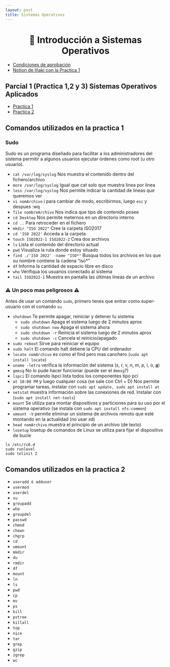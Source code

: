 ```yaml
---
layout: post
title: Sistemas Operativos
---
```


<h1 align="center"> 🐧 Introducción a Sistemas Operativos</h1>

- [Condiciones de aprobación](/Documentos/)
- [Notion de Iñaki con la Practica 1](https://nova-calcium-fbd.notion.site/Introducci-n-a-Sistemas-Operativos-78eceb443ac04f919bdf3394bbe22d27)

## Parcial 1 (Practica 1,2 y 3) Sistemas Operativos Aplicados

- [Practica 1](/Documentos/Practica1.md)
- [Practica 2](/Documentos/Practica2.md)

## Comandos utilizados en la practica 1 

### Sudo

Sudo es un programa diseñado para facilitar a los administradores del sistema permitir a algunos usuarios ejecutar órdenes como root (u otro usuario).

- `cat /var/log/syslog` Nos muestra el contenido dentro del fichero/archivo
- `more /var/log/syslog` Igual que cat solo que muestra linea por linea 
- `less /var/log/syslog` Nos permite indicar la cantidad de lineas que queremos ver
- `vi nomArchivo` i para cambiar de modo, escribirmos, luego `esc` y despues :wq
- `file nombreArchivo` Nos indica que tipo de contenido posee
- `cd Desktop` Nos permite meternos en un directorio interno
-  `cd ..` Para retroceder en el fichero
- `mkdir "ISO 2022"` Cree la carpeta ISO2017
- `cd 'ISO 2022'` Acceda a la carpeta
- `touch ISO2022-1 ISO2022-2` Crea dos archivos
- `ls` Lista el contenido del directorio actual
- `pwd` Visualiza la ruta donde estoy situado
- `find ./'ISO 2022' -name "ISO*"` Busqua todos los archivos en los que su nombre contiene la cadena “iso*” 
- `df` Informa la cantidad de espacio libre en disco
- `who` Verifiqua los usuarios conectado al sistema
- `tail ISO2022-1` Muestra en pantalla las últimas líneas de un archivo

### ⚠️ Un poco mas peligrosos ⚠️ 
Antes de usar un comando `sudo`, primero tenes que entrar como super-usuario con el comando `su`

- `shutdown` Te permite apagar, reiniciar y detener tu sistema
  - `sudo shutdown` Apaga el sistema luego de 2 minutos aprox
  - `sudo shutdown now` Apaga el sistema ahora
  - `sudo shutdown -r` Reinicia el sistema luego de 2 minutos aprox
  - `sudo shutdown -c` Cancela el reinicio/apagado
- `sudo reboot` Sirve para reiniciar el equipo
- `sudo halt` El comando halt detiene la CPU del ordenador
- `locate nomArchivo` es como el find pero mas canchero (`sudo apt install locate`) 
- `uname -letra` verifica la información del sistema (s, r, v, n, m, p, i, o, **[a]()**)
- `gmesg` No lo pude hacer funcionar (puede ser el `dmesg`?)
- `lspci` El comando lspci lista todos los componentes tipo pci  
- `at 10:00 PM` y luego cualquier cosa (se sale con Ctrl + D) Nos permite programar tareas, instalar con `sudo apt update, sudo apt install at`
- `netstat` muestra información sobre las conexiones de red. Instalar con (`sudo apt install net-tools`)
- `mount` Se utiliza para montar dispositivos y particiones para su uso por el sistema operativo (se instala con `sudo apt install nfs-common`)
- `umount -V` permite eliminar un sistema de archivos remoto que esté montando en la actualidad (no usar xd)
- `head nomArchivo` muestra el principio de un archivo (de texto)
- `losetup` losetup de comandos de Linux se utiliza para fijar el dispositivo de bucle 


```
ls /etc/rc0.d
sudo runlevel
sudo telinit 2
```

## Comandos utilizados en la practica 2

- `useradd ó adduser`
- `usermod`
- `userdel`
- `su`
- `groupadd`
- `who`
- `groupdel`
- `passwd`
- `chmod`
- `chown`
- `chgrp`
- `cd`
- `umount`
- `mkdir`
- `du`
- `rmdir`
- `df`
- `mount`
- `ln`
- `ls`
- `pwd`
- `cp`
- `mv`
- `ps`
- `kill`
- `pstree`
- `killall`
- `top`
- `nice`
- `tar`
- `grep`
- `gzip`
- `zgrep`
- `wc`